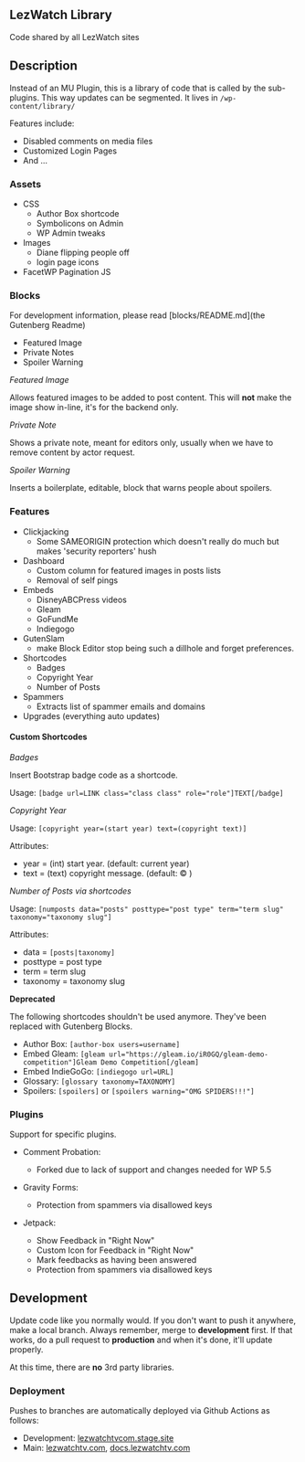 ## LezWatch Library

Code shared by all LezWatch sites

## Description

Instead of an MU Plugin, this is a library of code that is called by the sub-plugins. This way updates can be segmented. It lives in `/wp-content/library/`

Features include:

* Disabled comments on media files
* Customized Login Pages
* And ...

### Assets

* CSS
    * Author Box shortcode
    * Symbolicons on Admin
    * WP Admin tweaks
* Images
    * Diane flipping people off
    * login page icons
* FacetWP Pagination JS

### Blocks

For development information, please read [blocks/README.md](the Gutenberg Readme)

* Featured Image
* Private Notes
* Spoiler Warning

_Featured Image_

Allows featured images to be added to post content. This will **not** make the image show in-line, it's for the backend only.

_Private Note_

Shows a private note, meant for editors only, usually when we have to remove content by actor request.

_Spoiler Warning_

Inserts a boilerplate, editable, block that warns people about spoilers.

### Features

* Clickjacking
  * Some SAMEORIGIN protection which doesn't really do much but makes 'security reporters' hush
* Dashboard
  * Custom column for featured images in posts lists
  * Removal of self pings
* Embeds
  * DisneyABCPress videos
  * Gleam
  * GoFundMe
  * Indiegogo
* GutenSlam
  * make Block Editor stop being such a dillhole and forget preferences.
* Shortcodes
  * Badges
  * Copyright Year
  * Number of Posts
* Spammers
  * Extracts list of spammer emails and domains
* Upgrades (everything auto updates)

#### Custom Shortcodes

_Badges_

Insert Bootstrap badge code as a shortcode.

Usage: `[badge url=LINK class="class class" role="role"]TEXT[/badge]`

_Copyright Year_

Usage: `[copyright year=(start year) text=(copyright text)]`

Attributes:
* year = (int) start year. (default: current year)
* text = (text) copyright message. (default: &copy; )

_Number of Posts via shortcodes_

Usage: `[numposts data="posts" posttype="post type" term="term slug" taxonomy="taxonomy slug"]`

Attributes:
* data = `[posts|taxonomy]`
* posttype = post type
* term = term slug
* taxonomy = taxonomy slug

**Deprecated**

The following shortcodes shouldn't be used anymore. They've been replaced with Gutenberg Blocks.

* Author Box:  `[author-box users=username]`
* Embed Gleam: `[gleam url="https://gleam.io/iR0GQ/gleam-demo-competition"]Gleam Demo Competition[/gleam]`
* Embed IndieGoGo: `[indiegogo url=URL]`
* Glossary: `[glossary taxonomy=TAXONOMY]`
* Spoilers: `[spoilers]` or `[spoilers warning="OMG SPIDERS!!!"]`

### Plugins

Support for specific plugins.

* Comment Probation:
  * Forked due to lack of support and changes needed for WP 5.5

* Gravity Forms:
  * Protection from spammers via disallowed keys

* Jetpack:
  * Show Feedback in "Right Now"
  * Custom Icon for Feedback in "Right Now"
  * Mark feedbacks as having been answered
  * Protection from spammers via disallowed keys

## Development

Update code like you normally would. If you don't want to push it anywhere, make a local branch. Always remember, merge to **development** first. If that works, do a pull request to **production** and when it's done, it'll update properly.

At this time, there are **no** 3rd party libraries.

### Deployment

Pushes to branches are automatically deployed via Github Actions as follows:

* Development: [lezwatchtvcom.stage.site](https://lezwatchtvcom.stage.site)
* Main: [lezwatchtv.com](https://lezwatchtv.com), [docs.lezwatchtv.com](https://docs.lezwatchtv.com)
